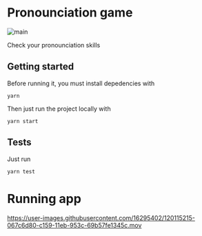 # Pronounciation game
![main](https://github.com/rsmelo92/elocution/actions/workflows/main.yml/badge.svg)

Check your pronounciation skills

## Getting started

Before running it, you must install depedencies with

```
yarn
```

Then just run the project locally with 

```
yarn start
```

## Tests

Just run

```
yarn test
```

# Running app

https://user-images.githubusercontent.com/16295402/120115215-067c6d80-c159-11eb-953c-69b57fe1345c.mov
